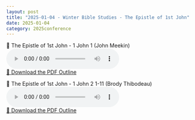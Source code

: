 ```yaml
---
layout: post
title: "2025-01-04 - Winter Bible Studies - The Epistle of 1st John"
date: 2025-01-04
category: 2025conference
---
```


<p>
🎵 The Epistle of 1st John - 1 John 1 (John Meekin)
<audio controls>
  <source src="https://archive.org/download/2025-gospel-conference-audio/2025-01-04%20-%20Winter%20Bible%20Studies%20-%20The%20Epistle%20of%201st%20John/2025-01-04%20-%20Winter%20Bible%20Studies%20-%20The%20Epistle%20of%201st%20John%20-%201%20John%201%20%28John%20Meekin%29.mp3" type="audio/mpeg">
  Your browser does not support the audio element.
</audio>
<br>
  <a href="https://archive.org/download/2025-gospel-conference-audio/2025-01-04%20-%20Winter%20Bible%20Studies%20-%20The%20Epistle%20of%201st%20John/2025-01-04%20-%20Winter%20Bible%20Studies%20-%20The%20Epistle%20of%201st%20John%20-%201%20John%201%20%28John%20Meekin%29%20-%20Outline.pdf" target="_blank" download>
    📄 Download the PDF Outline
  </a>
</p>

<p>
🎵 The Epistle of 1st John - 1 John 2 1-11 (Brody Thibodeau)
<audio controls>
  <source src="https://archive.org/download/2025-gospel-conference-audio/2025-01-04%20-%20Winter%20Bible%20Studies%20-%20The%20Epistle%20of%201st%20John/2025-01-11%20-%20Winter%20Bible%20Studies%20-%20The%20Epistle%20of%201st%20John%20-%201%20John%202%201-11%20%28Brody%20Thibodeau%29.mp3" type="audio/mpeg">
  Your browser does not support the audio element.
</audio>
<br>
  <a href="https://archive.org/download/2025-gospel-conference-audio/2025-01-04%20-%20Winter%20Bible%20Studies%20-%20The%20Epistle%20of%201st%20John/2025-01-11%20-%20Winter%20Bible%20Studies%20-%20The%20Epistle%20of%201st%20John%20-%201%20John%202%201-11%20%28Brody%20Thibodeau%29%20-%20Outline.pdf" target="_blank" download>
    📄 Download the PDF Outline
  </a>
</p>
